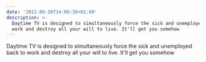 ```yaml
---
date: '2011-09-26T14:09:36+01:00'
description: >-
  Daytime TV is designed to simultaneously force the sick and unemployed back to
  work and destroy all your will to live. It'll get you somehow
---
```

Daytime TV is designed to simultaneously force the sick and unemployed back to work and destroy all your will to live. It'll get you somehow
